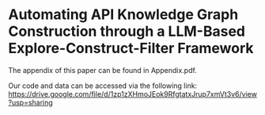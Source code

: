 # Automating API Knowledge Graph Construction through a LLM-Based Explore-Construct-Filter Framework

The appendix of this paper can be found in Appendix.pdf.

Our code and data can be accessed via the following link: <https://drive.google.com/file/d/1zp1zXHmoJEok9RfgtatxJrup7xmVt3v6/view?usp=sharing>
